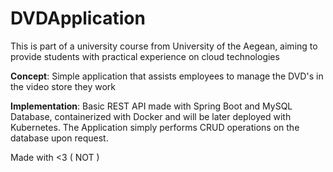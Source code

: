 # DVDApplication

This is part of a university course from University of the Aegean,
aiming to provide students with practical experience on cloud technologies

**Concept**: Simple application that assists employees to manage
the DVD's in the video store they work

**Implementation**: Basic REST API made with Spring Boot and MySQL Database, containerized with Docker
and will be later deployed with Kubernetes. The Application simply performs CRUD operations
on the database upon request.

Made with <3 ( NOT )
